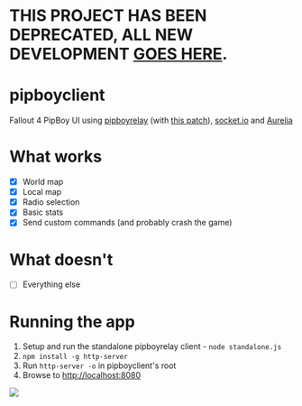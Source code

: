 # THIS PROJECT HAS BEEN DEPRECATED, ALL NEW DEVELOPMENT [GOES HERE](https://github.com/RobCoIndustries/pipboy).

# pipboyclient
Fallout 4 PipBoy UI using [pipboyrelay](https://github.com/rgbkrk/pipboyrelay) (with [this patch](https://github.com/rgbkrk/pipboyrelay/pull/5)), [socket.io](http://socket.io/) and [Aurelia](https://aurelia.io)

# What works

- [x] World map
- [x] Local map
- [x] Radio selection
- [x] Basic stats
- [x] Send custom commands (and probably crash the game)

# What doesn't

- [ ] Everything else

# Running the app

1. Setup and run the standalone pipboyrelay client - `node standalone.js`
2. `npm install -g http-server`
3. Run `http-server -o` in pipboyclient's root
4. Browse to [http://localhost:8080](http://localhost:8080)

![](http://i.imgur.com/oKNOt6h.png)
